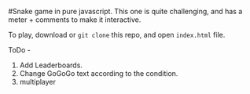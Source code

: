 
#Snake game in pure javascript. This one is quite challenging, and has a meter + comments to make it interactive. 

To play, download or `git clone` this repo, and open `index.html` file.

ToDo - 
1. Add Leaderboards.
2. Change GoGoGo text according to the condition.
3. multiplayer
